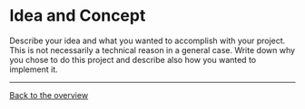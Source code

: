# Idea and Concept

Describe your idea and what you wanted to accomplish with your project. This is not necessarily a technical reason in a general case. Write down why you chose to do this project and describe also how you wanted to implement it.

---

[Back to the overview](./../../README.md)
